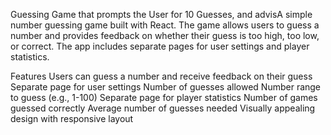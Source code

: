 Guessing Game that prompts the User for 10 Guesses, and advisA simple number guessing game built with React. The game allows users to guess a number and provides feedback on whether their guess is too high, too low, or correct. The app includes separate pages for user settings and player statistics.

Features
Users can guess a number and receive feedback on their guess
Separate page for user settings
Number of guesses allowed
Number range to guess (e.g., 1-100)
Separate page for player statistics
Number of games guessed correctly
Average number of guesses needed
Visually appealing design with responsive layout

